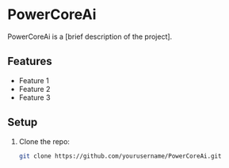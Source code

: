 # PowerCoreAi

PowerCoreAi is a [brief description of the project]. 

## Features
- Feature 1
- Feature 2
- Feature 3

## Setup

1. Clone the repo:
   ```bash
   git clone https://github.com/yourusername/PowerCoreAi.git
